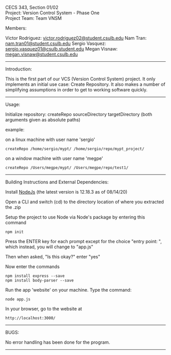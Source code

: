 CECS 343, Section 01/02  
Project: Version Control System - Phase One  
Project Team: Team VNSM  

Members:

Victor Rodriguez: victor.rodriguez02@student.csulb.edu
Nam Tran: nam.tran01@student.csulb.edu
Sergio Vasquez: sergio.vasquez01@csulb.student.edu
Megan Visnaw: megan.visnaw@student.csulb.edu

--------------------------------------------------------------------------------

Introduction:

This is the first part of our VCS (Version Control System) project. It only
implements an initial use case: Create Repository. It also makes a number of
simplifying assumptions in order to get to working software quickly.

--------------------------------------------------------------------------------

Usage:

Initialize repository: createRepo sourceDirectory targetDirectory (both arguments given as absolute paths)

example:

on a linux machine with user name 'sergio'

    createRepo /home/sergio/mypt/ /home/sergio/repo/mypt_project/

on a window machine with user name 'megpe'

    createRepo /Users/megpe/mypt/ /Users/megpe/repo/test1/

--------------------------------------------------------------------------------

Building Instructions and External Dependencies:

Install [NodeJs](https://nodejs.org/en/download/) (the latest version is 12.18.3 as of 08/14/20)

Open a CLI and switch (cd) to the directory location of where you extracted the .zip

Setup the project to use Node via Node's package
by entering this command

    npm init

Press the ENTER key for each prompt except for the choice "entry point: ", which instead, you will change to "app.js"

Then when asked, "Is this okay?" enter "yes"

Now enter the commands

    npm install express --save
    npm install body-parser --save

Run the app 'website' on your machine. Type the command:

    node app.js

In your browser, go to the website at

    http://localhost:3000/

--------------------------------------------------------------------------------

BUGS:

No error handling has been done for the program.

--------------------------------------------------------------------------------
